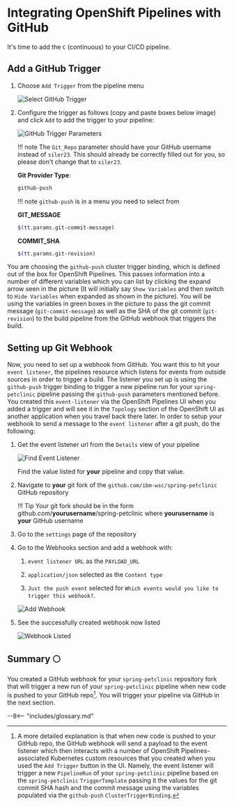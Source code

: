 # Integrating OpenShift Pipelines with GitHub

It's time to add the `C` (continuous) to your CI/CD pipeline.

## Add a GitHub Trigger

1. Choose `Add Trigger` from the pipeline menu

    ![Select GitHub Trigger](../images/Part2/GitHubAddTrigger.png)

2. Configure the trigger as follows (copy and paste boxes below image) and click `Add` to add the trigger to your pipeline:

    ![GitHub Trigger Parameters](../images/Part2/WebhookTriggerParameters.png)

    !!! note
        The `Git_Repo` parameter should have your GitHub username instead of `siler23`. This should already be correctly filled out for you, so please don't change that to `siler23`.

    **Git Provider Type**:
    ``` bash
    github-push
    ```

    !!! note
        `github-push` is in a menu you need to select from

    **GIT_MESSAGE**
    ``` bash
    $(tt.params.git-commit-message)
    ```

    **COMMIT_SHA**
    ``` bash
    $(tt.params.git-revision)
    ```

You are choosing the `github-push` cluster trigger binding, which is defined out of the box for OpenShift Pipelines. This passes information into a number of different variables which you can list by clicking the expand arrow seen in the picture (It will initially say `Show Variables` and then switch to `Hide Variables` when expanded as shown in the picture). You will be using the variables in green boxes in the picture to pass the git commit message (`git-commit-message`) as well as the SHA of the git commit (`git-revision`) to the build pipeline from the GitHub webhook that triggers the build.

## Setting up Git Webhook

Now, you need to set up a webhook from GitHub. You want this to hit your `event listener`, the pipelines resource which listens for events from outside sources in order to trigger a build. The listener you set up is using the `github-push` trigger binding to trigger a new pipeline run for your `spring-petclinic` pipeline passing the `github-push` parameters mentioned before. You created this `event-listener` via the OpenShift Pipelines UI when you added a trigger and will see it in the `Topology` section of the OpenShift UI as another application when you travel back there later. In order to setup your webhook to send a message to the `event listener` after a git push, do the following:

1. Get the event listener url from the `Details` view of your pipeline

    ![Find Event Listener](../images/Part2/FindEventListener.png)

    Find the value listed for **your** pipeline and copy that value.

2. Navigate to **your** git fork of the `github.com/ibm-wsc/spring-petclinic` GitHub repository

    !!! Tip
        Your git fork should be in the form github.com/**yourusername**/spring-petclinic where **yourusername** is **your** GitHub username

3. Go to the `settings` page of the repository

4. Go to the Webhooks section and add a webhook with: 

    1. `event listener URL` as the `PAYLOAD_URL`
    
    2. `application/json` selected as the `Content type`
    
    3. `Just the push event` selected for `Which events would you like to trigger this webhook?`.

    ![Add Webhook](../images/Part2/AddGithubWebhook.png)

5. See the successfully created webhook now listed

    ![Webhook Listed](../images/Part2/WebhookListed.png)

## Summary :full_moon:

You created a GitHub webhook for your `spring-petclinic` repository fork that will trigger a new run of your `spring-petclinic` pipeline when new code is pushed to your GitHub repo[^1]. You will trigger your pipeline via GitHub in the next section.

[^1]: A more detailed explanation is that when new code is pushed to your GitHub repo, the GitHub webhook will send a payload to the event listener which then interacts with a number of OpenShift Pipelines-associated Kubernetes custom resources that you created when you used the `Add Trigger` button in the UI. Namely, the event listener will trigger a new `PipelineRun` of your `spring-petclinic` pipeline based on the `spring-petclinic` `TriggerTemplate` passing it the values for the git commit SHA hash and the commit message using the variables populated via the `github-push` `ClusterTriggerBinding`.

--8<-- "includes/glossary.md"